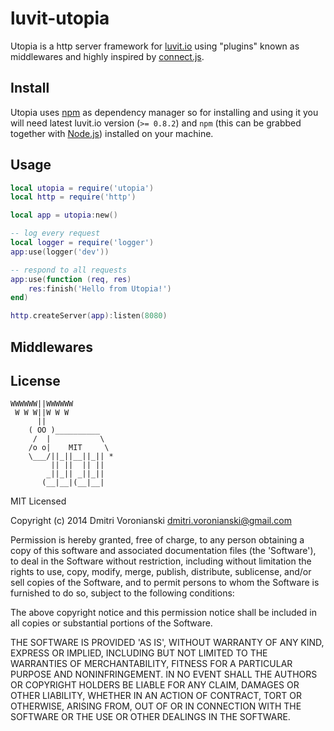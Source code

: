 # luvit-utopia

Utopia is a http server framework for [luvit.io](http://luvit.io) using "plugins" known as middlewares and highly inspired by [connect.js](https://github.com/senchalabs/connect).

## Install

Utopia uses [npm](https://www.npmjs.org/) as dependency manager so for installing and using it you will need latest luvit.io version (``>= 0.8.2``) and ``npm`` (this can be grabbed together with [Node.js](http://nodejs.org/)) installed on your machine.

## Usage

```lua
local utopia = require('utopia')
local http = require('http')

local app = utopia:new()

-- log every request
local logger = require('logger')
app:use(logger('dev'))

-- respond to all requests
app:use(function (req, res)
	res:finish('Hello from Utopia!')
end)

http.createServer(app):listen(8080)
```

## Middlewares

## License

```
WWWWWW||WWWWWW
 W W W||W W W
      ||
    ( OO )__________
     /  |           \
    /o o|    MIT     \
    \___/||_||__||_|| *
         || ||  || ||
        _||_|| _||_||
       (__|__|(__|__|
```

MIT Licensed

Copyright (c) 2014 Dmitri Voronianski [dmitri.voronianski@gmail.com](mailto:dmitri.voronianski@gmail.com)

Permission is hereby granted, free of charge, to any person obtaining
a copy of this software and associated documentation files (the
'Software'), to deal in the Software without restriction, including
without limitation the rights to use, copy, modify, merge, publish,
distribute, sublicense, and/or sell copies of the Software, and to
permit persons to whom the Software is furnished to do so, subject to
the following conditions:

The above copyright notice and this permission notice shall be
included in all copies or substantial portions of the Software.

THE SOFTWARE IS PROVIDED 'AS IS', WITHOUT WARRANTY OF ANY KIND,
EXPRESS OR IMPLIED, INCLUDING BUT NOT LIMITED TO THE WARRANTIES OF
MERCHANTABILITY, FITNESS FOR A PARTICULAR PURPOSE AND NONINFRINGEMENT.
IN NO EVENT SHALL THE AUTHORS OR COPYRIGHT HOLDERS BE LIABLE FOR ANY
CLAIM, DAMAGES OR OTHER LIABILITY, WHETHER IN AN ACTION OF CONTRACT,
TORT OR OTHERWISE, ARISING FROM, OUT OF OR IN CONNECTION WITH THE
SOFTWARE OR THE USE OR OTHER DEALINGS IN THE SOFTWARE.
